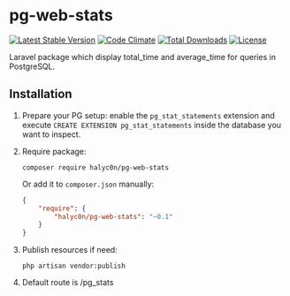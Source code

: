 # pg-web-stats
[![Latest Stable Version](https://poser.pugx.org/halyc0n/pg-web-stats/v/stable)](https://packagist.org/packages/halyc0n/pg-web-stats)
[![Code Climate](https://codeclimate.com/github/halyc0n/pg-web-stats/badges/gpa.svg)](https://codeclimate.com/github/halyc0n/pg-web-stats/badges)
[![Total Downloads](https://poser.pugx.org/halyc0n/pg-web-stats/downloads)](https://packagist.org/packages/halyc0n/pg-web-stats)
[![License](https://poser.pugx.org/halyc0n/pg-web-stats/license)](https://packagist.org/packages/halyc0n/pg-web-stats)

Laravel package which display total_time and average_time for queries in PostgreSQL.

## Installation
1. Prepare your PG setup: enable the `pg_stat_statements` extension and execute `CREATE EXTENSION pg_stat_statements` inside the database you want to inspect.
2. Require package:
    ```
    composer require halyc0n/pg-web-stats
    ```
    Or add it to `composer.json` manually:

    ```json
    {
        "require": {
            "halyc0n/pg-web-stats": "~0.1"
        }
    }
    ```
3. Publish resources if need:
    ```
    php artisan vendor:publish
    ```
4. Default route is /pg_stats